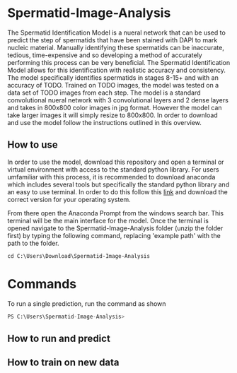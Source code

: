 # Spermatid-Image-Analysis
The Spermatid Identification Model is a nueral network that can be used to predict the step of spermatids that have been stained with DAPI to mark nucleic material.  Manually identifying these spermatids can be inaccurate, tedious, time-expensive and so developing a method of accurately performing this process can be very beneficial. The Spermatid Identification Model allows for this identification with realistic accuracy and consistency. The model specifically identifies spermatids in stages 8-15+ and with an accuracy of TODO.   Trained on TODO images, the model was tested on a data set of TODO images from each step.  The model is a standard convolutional nueral network with 3 convolutional layers and 2 dense layers and takes in 800x800 color images in jpg format.  However the model can take larger images it will simply resize to 800x800.  In order to download and use the model follow the instructions outlined in this overview.  

## How to use
In order to use the model, download this repository and open a terminal or virtual environment with access to the standard python library.  For users umfamiliar with this process, it is recommended to download anaconda which includes several tools but specifically the standard python library and an easy to use terminal.  In order to do this follow this [link](https://www.anaconda.com/download) and download the correct version for your operating system.

From there open the Anaconda Prompt from the windows search bar.  This terminal will be the main interface for the model.  Once the terminal is opened navigate to the Spermatid-Image-Analysis folder (unzip the folder first) by typing the following command, replacing 'example path' with the path to the folder.
```
cd C:\Users\Download\Spermatid-Image-Analysis
```



# Commands
To run a single prediction, run the command as shown
```python
PS C:\Users\Spermatid-Image-Analysis> 
```

## How to run and predict


## How to train on new data
